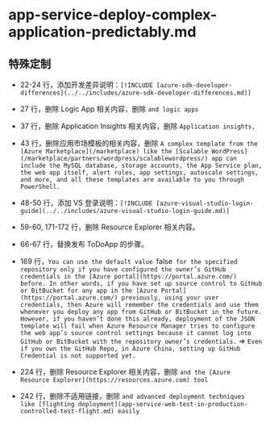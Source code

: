 # app-service-deploy-complex-application-predictably.md

## 特殊定制

* 22-24 行，添加开发差异说明：`[!INCLUDE [azure-sdk-developer-differences](../../includes/azure-sdk-developer-differences.md)]`

* 27 行，删除 Logic App 相关内容，删除 `and logic apps`

* 37 行，删除 Application Insights 相关内容，删除 `Application insights,`

* 43 行，删除应用市场模板的相关内容，删除 `A complex template from the [Azure Marketplace](/marketplace) like the [Scalable WordPress](/marketplace/partners/wordpress/scalablewordpress/) app can include the MySQL database, storage accounts, the App Service plan, the web app itself, alert rules, app settings, autoscale settings, and more, and all these templates are available to you through PowerShell.`

* 48-50 行，添加 VS 登录说明：`[!INCLUDE [azure-visual-studio-login-guide](../../includes/azure-visual-studio-login-guide.md)]`

* 59-60, 171-172 行，删除 Resource Explorer 相关内容。

* 66-67 行，替换发布 ToDoApp 的步骤。

* 169 行，`You can use the default value `false` for the specified repository only if you have configured the owner’s GitHub credentials in the [Azure portal](https://portal.azure.com/) before. In other words, if you have set up source control to GitHub or BitBucket for any app in the [Azure Portal](https://portal.azure.com/) previously, using your user credentials, then Azure will remember the credentials and use them whenever you deploy any app from GitHub or BitBucket in the future. However, if you haven’t done this already, deployment of the JSON template will fail when Azure Resource Manager tries to configure the web app’s source control settings because it cannot log into GitHub or BitBucket with the repository owner’s credentials.` => `Even if you own the GitHub Repo, in Azure China, setting up GitHub Credential is not supported yet.`

* 224 行，删除 Resource Explorer 相关内容，删除 `and the [Azure Resource Explorer](https://resources.azure.com) tool`

* 242 行，删除不适用链接，删除 `and advanced deployment techniques like [flighting deployment](app-service-web-test-in-production-controlled-test-flight.md) easily`